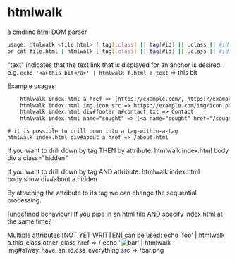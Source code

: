 # htmlwalk
a cmdline html DOM parser

```bash
usage: htmlwalk <file.html> [ tag[.class] || tag[#id] || .class || #id ] [ attr=["value"] || text ]  
or cat file.html | htmlwalk [ tag[.class] || tag[#id] || .class || #id ] [ attr=["value"] || text ]  
```

"text" indicates that the text link that is displayed for an anchor is desired. 
e.g. `echo '<a>this bit</a>' | htmlwalk f.html a text` => this bit

Example usages:
```txt
    htmlwalk index.html a href => [https://example.com/, https://example.com/menu, ... ]
    htmlwalk index.html img.icon src => https://example.com/img/icon.png
    htmlwalk index.html div#footer a#contact txt => Contact
    htmlwalk index.html name="sought" => [<a name="sought" href="/sought_link/">You want this!</a>, <div name="sought">foo</div>, ... ]
```

    # it is possible to drill down into a tag-within-a-tag
    htmlwalk index.html div#about a href => /about.html 

If you want to drill down by tag THEN by attribute:  htmlwalk index.html body div a class="hidden"

If you want to drill down by tag AND attribute:  htmlwalk index.html body.show div#about a.hidden

By attaching the attribute to its tag we can change the sequential processing.

[undefined behaviour]
If you pipe in an html file AND specify index.html at the same time?

Multiple attributes [NOT YET WRITTEN] can be used: 
	echo '<a class="other_class this_class" href="/">foo</a>' | htmlwalk a.this_class.other_class href => /
	echo '<img id="always_have_an_id" alt="bar" class="css_everything" src="/bar.png" />' | htmlwalk img#alway_have_an_id.css_everything src => /bar.png
